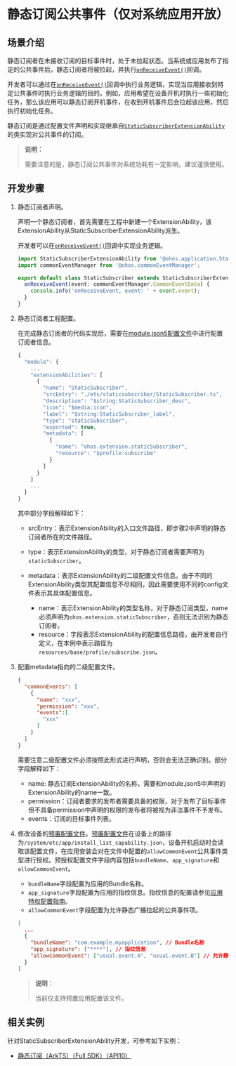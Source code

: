 # 静态订阅公共事件（仅对系统应用开放）

## 场景介绍

静态订阅者在未接收订阅的目标事件时，处于未拉起状态。当系统或应用发布了指定的公共事件后，静态订阅者将被拉起，并执行[`onReceiveEvent()`](../reference/apis/js-apis-application-staticSubscriberExtensionAbility.md#staticsubscriberextensionabilityonreceiveevent)回调。

开发者可以通过在[`onReceiveEvent()`](../reference/apis/js-apis-application-staticSubscriberExtensionAbility.md#staticsubscriberextensionabilityonreceiveevent)回调中执行业务逻辑，实现当应用接收到特定公共事件时执行业务逻辑的目的。例如，应用希望在设备开机时执行一些初始化任务，那么该应用可以静态订阅开机事件，在收到开机事件后会拉起该应用，然后执行初始化任务。

静态订阅是通过配置文件声明和实现继承自[`StaticSubscriberExtensionAbility`](../reference/apis/js-apis-application-staticSubscriberExtensionAbility.md)的类实现对公共事件的订阅。

> **说明：**
>
> 需要注意的是，静态订阅公共事件对系统功耗有一定影响，建议谨慎使用。

## 开发步骤

1. 静态订阅者声明。

   声明一个静态订阅者，首先需要在工程中新建一个ExtensionAbility，该ExtensionAbility从StaticSubscriberExtensionAbility派生。

   开发者可以在[`onReceiveEvent()`](../reference/apis/js-apis-application-staticSubscriberExtensionAbility.md#staticsubscriberextensionabilityonreceiveevent)回调中实现业务逻辑。

   ```ts
   import StaticSubscriberExtensionAbility from '@ohos.application.StaticSubscriberExtensionAbility';
   import commonEventManager from '@ohos.commonEventManager';
   
   export default class StaticSubscriber extends StaticSubscriberExtensionAbility {
     onReceiveEvent(event: commonEventManager.CommonEventData) {
       console.info('onReceiveEvent, event: ' + event.event);
     }
   }
   ```

2. 静态订阅者工程配置。

   在完成静态订阅者的代码实现后，需要在[module.json5配置文件](../quick-start/module-configuration-file.md)中进行配置订阅者信息。

   ```ts
   {
     "module": {
       ...
       "extensionAbilities": [
         {
           "name": "StaticSubscriber",
           "srcEntry": "./ets/staticsubscriber/StaticSubscriber.ts",
           "description": "$string:StaticSubscriber_desc",
           "icon": "$media:icon",
           "label": "$string:StaticSubscriber_label",
           "type": "staticSubscriber",
           "exported": true,
           "metadata": [
             {
               "name": "ohos.extension.staticSubscriber",
               "resource": "$profile:subscribe"
             }
           ]
         }
       ]
       ...
     }
   }
   ```

   其中部分字段解释如下：

   - srcEntry：表示ExtensionAbility的入口文件路径，即步骤2中声明的静态订阅者所在的文件路径。

   - type：表示ExtensionAbility的类型，对于静态订阅者需要声明为`staticSubscriber`。

   - metadata：表示ExtensionAbility的二级配置文件信息。由于不同的ExtensionAbility类型其配置信息不尽相同，因此需要使用不同的config文件表示其具体配置信息。
        - name：表示ExtensionAbility的类型名称，对于静态订阅类型，name必须声明为`ohos.extension.staticSubscriber`，否则无法识别为静态订阅者。
        - resource：字段表示ExtensionAbility的配置信息路径，由开发者自行定义，在本例中表示路径为`resources/base/profile/subscribe.json`。


3. 配置metadata指向的二级配置文件。

   ```json
   {
     "commonEvents": [
       {
         "name": "xxx",
         "permission": "xxx",
         "events":[
           "xxx"
         ]
       }
     ]
   }
   ```

   需要注意二级配置文件必须按照此形式进行声明，否则会无法正确识别。部分字段解释如下：

   - name: 静态订阅ExtensionAbility的名称，需要和module.json5中声明的ExtensionAbility的name一致。
   - permission：订阅者要求的发布者需要具备的权限，对于发布了目标事件但不具备permission中声明的权限的发布者将被视为非法事件不予发布。
   - events：订阅的目标事件列表。

4. 修改设备的[预置配置文件](https://gitee.com/openharmony/vendor_hihope/blob/master/rk3568/preinstall-config/install_list_capability.json)。[预置配置文件](https://gitee.com/openharmony/vendor_hihope/blob/master/rk3568/preinstall-config/install_list_capability.json)在设备上的路径为`/system/etc/app/install_list_capability.json`，设备开机启动时会读取该配置文件，在应用安装会对在文件中配置的`allowCommonEvent`公共事件类型进行授权。预授权配置文件字段内容包括`bundleName`、`app_signature`和`allowCommonEvent`。

   - `bundleName`字段配置为应用的Bundle名称。
   - `app_signature`字段配置为应用的指纹信息。指纹信息的配置请参见[应用特权配置指南](../../device-dev/subsystems/subsys-app-privilege-config-guide.md#install_list_capabilityjson中配置)。
   - `allowCommonEvent`字段配置为允许静态广播拉起的公共事件项。

   ```json
   [
     ...
     {
       "bundleName": "com.example.myapplication", // Bundle名称
       "app_signature": ["****"], // 指纹信息
       "allowCommonEvent": ["usual.event.A", "usual.event.B"] // 允许静态广播拉起的公共事件项
     }
   ]
   ```
   
   > **说明**：
   >
   > 当前仅支持预置应用配置该文件。

## 相关实例

针对StaticSubscriberExtensionAbility开发，可参考如下实例：

- [静态订阅（ArkTS）（Full SDK）（API10）](https://gitee.com/openharmony/applications_app_samples/tree/master/code/SystemFeature/ApplicationModels/StaticSubscriber)


